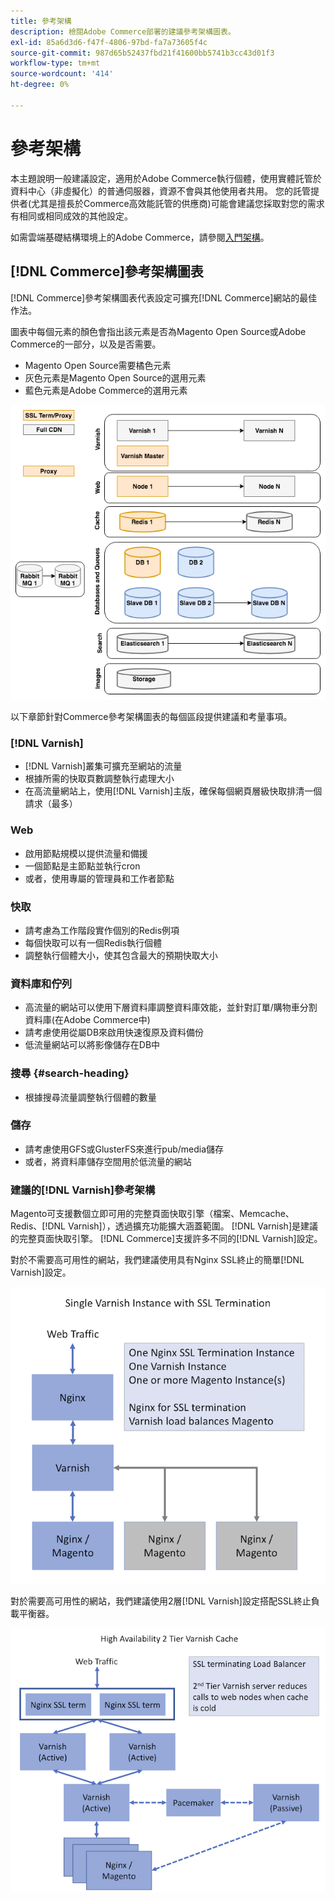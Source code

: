 ```yaml
---
title: 參考架構
description: 檢閱Adobe Commerce部署的建議參考架構圖表。
exl-id: 85a6d3d6-f47f-4806-97bd-fa7a73605f4c
source-git-commit: 987d65b52437fbd21f41600bb5741b3cc43d01f3
workflow-type: tm+mt
source-wordcount: '414'
ht-degree: 0%

---
```


# 參考架構

本主題說明一般建議設定，適用於Adobe Commerce執行個體，使用實體託管於資料中心（非虛擬化）的普通伺服器，資源不會與其他使用者共用。 您的託管提供者(尤其是擅長於Commerce高效能託管的供應商)可能會建議您採取對您的需求有相同或相同成效的其他設定。

如需雲端基礎結構環境上的Adobe Commerce，請參閱[入門架構](https://experienceleague.adobe.com/en/docs/commerce-cloud-service/user-guide/architecture/starter-architecture)。

## [!DNL Commerce]參考架構圖表

[!DNL Commerce]參考架構圖表代表設定可擴充[!DNL Commerce]網站的最佳作法。

圖表中每個元素的顏色會指出該元素是否為Magento Open Source或Adobe Commerce的一部分，以及是否需要。

* Magento Open Source需要橘色元素
* 灰色元素是Magento Open Source的選用元素
* 藍色元素是Adobe Commerce的選用元素

![Commerce參考架構圖](../assets/performance/images/ref-architecture-2.3.png)

以下章節針對Commerce參考架構圖表的每個區段提供建議和考量事項。

### [!DNL Varnish]

* [!DNL Varnish]叢集可擴充至網站的流量
* 根據所需的快取頁數調整執行處理大小
* 在高流量網站上，使用[!DNL Varnish]主版，確保每個網頁層級快取排清一個請求（最多）

### Web

* 啟用節點規模以提供流量和備援
* 一個節點是主節點並執行cron
* 或者，使用專屬的管理員和工作者節點

### 快取

* 請考慮為工作階段實作個別的Redis例項
* 每個快取可以有一個Redis執行個體
* 調整執行個體大小，使其包含最大的預期快取大小

### 資料庫和佇列

* 高流量的網站可以使用下層資料庫調整資料庫效能，並針對訂單/購物車分割資料庫(在Adobe Commerce中)
* 請考慮使用從屬DB來啟用快速復原及資料備份
* 低流量網站可以將影像儲存在DB中

### 搜尋 {#search-heading}

* 根據搜尋流量調整執行個體的數量

### 儲存

* 請考慮使用GFS或GlusterFS來進行pub/media儲存
* 或者，將資料庫儲存空間用於低流量的網站

### 建議的[!DNL Varnish]參考架構

Magento可支援數個立即可用的完整頁面快取引擎（檔案、Memcache、Redis、[!DNL Varnish]），透過擴充功能擴大涵蓋範圍。 [!DNL Varnish]是建議的完整頁面快取引擎。  [!DNL Commerce]支援許多不同的[!DNL Varnish]設定。

對於不需要高可用性的網站，我們建議使用具有Nginx SSL終止的簡單[!DNL Varnish]設定。

![包含SSL終止的簡單[!DNL Varnish]設定](../assets/performance/images/single-varnish-with-ssl-termination.png)

對於需要高可用性的網站，我們建議使用2層[!DNL Varnish]設定搭配SSL終止負載平衡器。

![高可用性兩層[!DNL Varnish]組態搭配SSL終止負載平衡器](../assets/performance/images/ha-2-tier-varnish-with-ssl-term-load-balancer.png)
